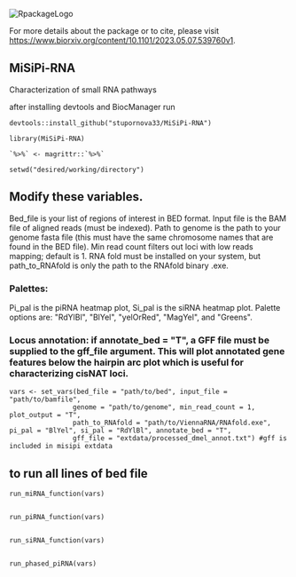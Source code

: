 
![RpackageLogo](https://user-images.githubusercontent.com/63005660/236967995-82baabed-6ebf-45e1-a2d2-7e5ab27451a2.png)

For more details about the package or to cite, please visit https://www.biorxiv.org/content/10.1101/2023.05.07.539760v1.

## MiSiPi-RNA
Characterization of small RNA pathways

after installing devtools and BiocManager run 

```
devtools::install_github("stupornova33/MiSiPi-RNA")

library(MiSiPi-RNA)

`%>%` <- magrittr::`%>%`

setwd("desired/working/directory")
```

## Modify these variables.
Bed_file is your list of regions of interest in BED format. Input file is the BAM file of aligned reads (must be indexed). Path to genome is the path to your genome fasta file (this must have the same chromosome names that are found in the BED file). Min read count filters out loci with low reads mapping; default is 1. 
RNA fold must be installed on your system, but path_to_RNAfold is only the path to the RNAfold binary .exe.

### Palettes:
Pi_pal is the piRNA heatmap plot, Si_pal is the siRNA heatmap plot. 
Palette options are: "RdYlBl", "BlYel", "yelOrRed", "MagYel", and "Greens". 

### Locus annotation: if annotate_bed = "T", a GFF file must be supplied to the gff_file argument. This will plot annotated gene features below the hairpin arc plot which is useful for characterizing cisNAT loci. 

```
vars <- set_vars(bed_file = "path/to/bed", input_file = "path/to/bamfile", 
                genome = "path/to/genome", min_read_count = 1, plot_output = "T", 
                path_to_RNAfold = "path/to/ViennaRNA/RNAfold.exe", pi_pal = "BlYel", si_pal = "RdYlBl", annotate_bed = "T",
                gff_file = "extdata/processed_dmel_annot.txt") #gff is included in misipi extdata

```
## to run all lines of bed file

```
run_miRNA_function(vars)


run_piRNA_function(vars)


run_siRNA_function(vars)


run_phased_piRNA(vars)
```
